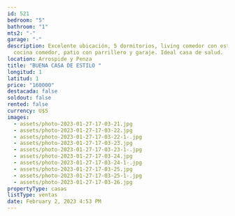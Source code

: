 ```yaml
---
id: 521
bedroom: "5"
bathroom: "1"
mts2: "-"
garage: "-"
description: Excelente ubicación, 5 dormitorios, living comedor con estufa,
  cocina comedor, patio con parrillero y garaje. Ideal casa de salud.
location: Arrospide y Penza
title: "BUENA CASA DE ESTILO "
longitud: 1
latitud: 1
price: "160000"
destacada: false
soldout: false
rented: false
currency: U$S
images:
  - assets/photo-2023-01-27-17-03-21.jpg
  - assets/photo-2023-01-27-17-03-22.jpg
  - assets/photo-2023-01-27-17-03-22-1-.jpg
  - assets/photo-2023-01-27-17-03-23.jpg
  - assets/photo-2023-01-27-17-03-23-1-.jpg
  - assets/photo-2023-01-27-17-03-24.jpg
  - assets/photo-2023-01-27-17-03-24-1-.jpg
  - assets/photo-2023-01-27-17-03-25.jpg
  - assets/photo-2023-01-27-17-03-25-1-.jpg
  - assets/photo-2023-01-27-17-03-26.jpg
propertyType: casas
listType: ventas
date: February 2, 2023 4:53 PM
---
```

